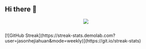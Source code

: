 ## Hi there 👋

<!--
**jasonhejiahuan/jasonhejiahuan** is a ✨ _special_ ✨ repository because its `README.md` (this file) appears on your GitHub profile.

Here are some ideas to get you started:

- 🔭 I’m currently working on ...
- 🌱 I’m currently learning ...
- 👯 I’m looking to collaborate on ...
- 🤔 I’m looking for help with ...
- 💬 Ask me about ...
- 📫 How to reach me: ...
- 😄 Pronouns: ...
- ⚡ Fun fact: ...
-->

<p align="center">
<img src="https://capsule-render.vercel.app/api?type=waving&color=timeGradient&height=300&&section=header&text=Hello%20World&fontSize=90&fontAlign=50&fontAlignY=30&desc=jasonhejiahuan&descAlign=50&descSize=30&descAlignY=60&animation=twinkling" />
</p>

<p align="center">
<img scr="https://github-readme-stats.vercel.app/api?username=jasonhejiahuan" />
</p>
[![GitHub Streak](https://streak-stats.demolab.com?user=jasonhejiahuan&mode=weekly)](https://git.io/streak-stats)

